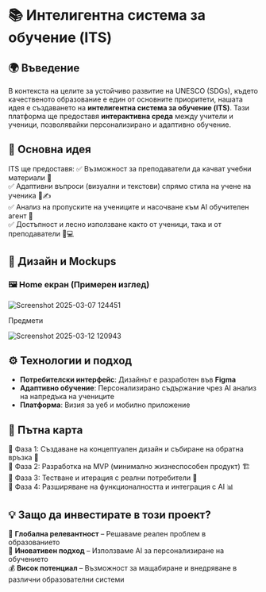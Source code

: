 # 📚 Интелигентна система за обучение (ITS)

## 🌍 Въведение
В контекста на целите за устойчиво развитие на UNESCO (SDGs), където качественото образование е един от основните приоритети, нашата идея е създаването на **интелигентна система за обучение (ITS)**. Тази платформа ще предоставя **интерактивна среда** между учители и ученици, позволявайки персонализирано и адаптивно обучение.

## 🎯 Основна идея
ITS ще предоставя:
✅ Възможност за преподаватели да качват учебни материали 📂  
✅ Адаптивни въпроси (визуални и текстови) спрямо стила на учене на ученика 🎨✍️  
✅ Анализ на пропуските на учениците и насочване към AI обучителен агент 🤖  
✅ Достъпност и лесно използване както от ученици, така и от преподаватели 📱💻  

## 📸 Дизайн и Mockups
### 🖼 Home екран (Примерен изглед)

![Screenshot 2025-03-07 124451](https://github.com/user-attachments/assets/cf1fd03d-ccda-40b0-b509-28bae06a628d)

Предмети

![Screenshot 2025-03-12 120943](https://github.com/user-attachments/assets/91f27171-fdba-4182-ad62-f21c5fc304e2)


## ⚙️ Технологии и подход
- **Потребителски интерфейс**: Дизайнът е разработен във **Figma**  
- **Адаптивно обучение**: Персонализирано съдържание чрез AI анализ на напредъка на учениците  
- **Платформа**: Визия за уеб и мобилно приложение  

## 🚀 Пътна карта
🔹 Фаза 1: Създаване на концептуален дизайн и събиране на обратна връзка 📝  
🔹 Фаза 2: Разработка на MVP (минимално жизнеспособен продукт) 🏗  
🔹 Фаза 3: Тестване и итерация с реални потребители 🎯  
🔹 Фаза 4: Разширяване на функционалността и интеграция с AI 📊  

## 💡 Защо да инвестирате в този проект?
🎯 **Глобална релевантност** – Решаваме реален проблем в образованието  
🚀 **Иновативен подход** – Използваме AI за персонализиране на обучението  
💰 **Висок потенциал** – Възможност за мащабиране и внедряване в различни образователни системи  


